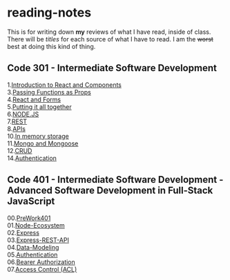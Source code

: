 # reading-notes

This is for writing down **my** reviews of what I have read, inside of class. There will be *titles* for each source of what I have to read. I am the ~~worst~~ best at doing this kind of thing.

## Code 301 - Intermediate Software Development
 1.[Introduction to React and Components](https://bpfingston.github.io/reading-notes/Introduction_to_React_and_Components)  
 3.[Passing Functions as Props](https://bpfingston.github.io/reading-notes/Passing_Functions_as_Props)  
 4.[React and Forms](https://bpfingston.github.io/reading-notes/React_and_Forms)  
 5.[Putting it all together](https://bpfingston.github.io/reading-notes/Putting_it_all_together)  
 6.[NODE.JS](https://bpfingston.github.io/reading-notes/NODEJS)  
 7.[REST](https://bpfingston.github.io/reading-notes/REST)  
 8.[APIs](https://bpfingston.github.io/reading-notes/APIs)  
 10.[In memory storage](https://bpfingston.github.io/reading-notes/In_memory_storage)  
 11.[Mongo and Mongoose](https://bpfingston.github.io/reading-notes/Mongo_and_Mongoose)  
 12.[CRUD](https://bpfingston.github.io/reading-notes/CRUD)  
 14.[Authentication](https://bpfingston.github.io/reading-notes/Authentication)  

## Code 401 - Intermediate Software Development - Advanced Software Development in Full-Stack JavaScript  
 00.[PreWork401](https://bpfingston.github.io/reading-notes/PreWork)  
 01.[Node-Ecosystem](https://bpfingston.github.io/reading-notes/Node-Ecosystem)  
 02.[Express](https://bpfingston.github.io/reading-notes/Express)  
 03.[Express-REST-API](https://bpfingston.github.io/reading-notes/Express-REST-API)  
 04.[Data-Modeling](https://bpfingston.github.io/reading-notes/Data-Modeling)  
 05.[Authentication](https://bpfingston.github.io/reading-notes/Authentication2)  
 06.[Bearer Authorization](https://bpfingston.github.io/reading-notes/Bearer-Authorization)  
 07.[Access Control (ACL)](https://bpfingston.github.io/reading-notes/Access-Control-(ACL))
